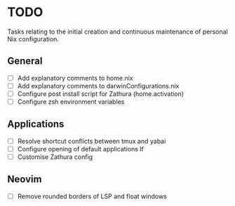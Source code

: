 # TODO

Tasks relating to the initial creation and continuous maintenance of personal Nix configuration.

## General

- [ ] Add explanatory comments to home.nix
- [ ] Add explanatory comments to darwinConfigurations.nix
- [ ] Configure post install script for Zathura (home.activation)
- [ ] Configure zsh environment variables

## Applications

- [ ] Resolve shortcut conflicts between tmux and yabai
- [ ] Configure opening of default applications lf
- [ ] Customise Zathura config

## Neovim

- [ ] Remove rounded borders of LSP and float windows
 
